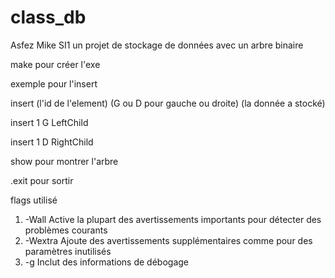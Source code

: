 # class_db
Asfez Mike SI1
un projet de stockage de données avec un arbre binaire

make pour créer l'exe


exemple pour l'insert

insert (l'id de l'element) (G ou D pour gauche ou droite) (la donnée a stocké)

insert 1 G LeftChild

insert 1 D RightChild


show pour montrer l'arbre

.exit pour sortir 


flags utilisé 

1. -Wall
Active la plupart des avertissements importants pour détecter des problèmes courants 
2. -Wextra
Ajoute des avertissements supplémentaires comme pour des paramètres inutilisés
3. -g
Inclut des informations de débogage




